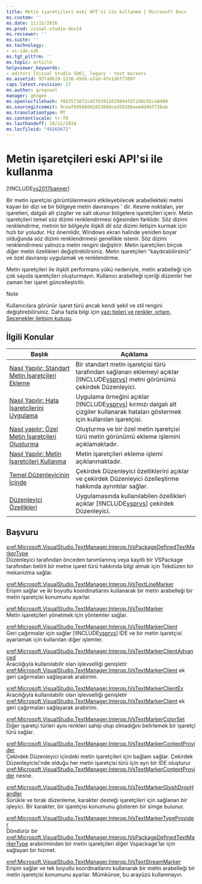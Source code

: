 ```yaml
---
title: Metin işaretçileri eski API'si ile kullanma | Microsoft Docs
ms.custom: ''
ms.date: 11/15/2016
ms.prod: visual-studio-dev14
ms.reviewer: ''
ms.suite: ''
ms.technology:
- vs-ide-sdk
ms.tgt_pltfrm: ''
ms.topic: article
helpviewer_keywords:
- editors [Visual Studio SDK], legacy - text markers
ms.assetid: 937a0b19-1216-45d5-a7ad-4fe1d6f73097
caps.latest.revision: 17
ms.author: gregvanl
manager: ghogen
ms.openlocfilehash: f863571672c42f63912629844fd72d8c92ca8400
ms.sourcegitcommit: 9ceaf69568d61023868ced59108ae4dd46f720ab
ms.translationtype: MT
ms.contentlocale: tr-TR
ms.lasthandoff: 10/12/2018
ms.locfileid: "49263672"
---
```

# <a name="using-text-markers-with-the-legacy-api"></a>Metin işaretçileri eski API'si ile kullanma
[!INCLUDE[vs2017banner](../includes/vs2017banner.md)]

Bir metin işaretçisi görüntülenmesini etkileyebilecek arabellekteki metni kayan bir dizi ve bir bölgeye metin davranışını ' dir. Kesme noktaları, yer işaretleri, dalgalı alt çizgiler ve salt okunur bölgelere işaretçileri içerir. Metin işaretçileri temel söz dizimi renklendirmesi öğesinden farklıdır. Söz dizimi renklendirme, metnin bir bölgeyle ilişkili dil söz dizimi iletişim kurmak için hızlı bir yoludur. Hız önemlidir, Windows ekran halinde yeniden boyar olduğunda söz dizimi renklendirmesi genellikle istenir. Söz dizimi renklendirmesi yalnızca metin rengini değiştirir. Metin işaretçileri birçok diğer metin özellikleri değiştirebilirsiniz. Metin işaretçileri "kaydırabilirsiniz" ve özel davranışı uygulamak ve renklendirme.  
  
 Metin işaretçileri ile ilişkili performans yükü nedeniyle, metin arabelleği için çok sayıda işaretçileri oluşturmayın. Kullanıcı arabelleği içeriği düzenler her zaman her işaret güncelleştirilir.  
  
> [!NOTE]
>  Kullanıcılara görünür işaret türü ancak kendi şekil ve stil rengini değiştirebilirsiniz. Daha fazla bilgi için [yazı tipleri ve renkler, ortam, Seçenekler iletişim kutusu](../ide/reference/fonts-and-colors-environment-options-dialog-box.md).  
  
## <a name="related-topics"></a>İlgili Konular  
  
|Başlık|Açıklama|  
|-----------|-----------------|  
|[Nasıl Yapılır: Standart Metin İşaretçileri Ekleme](../extensibility/how-to-add-standard-text-markers.md)|Bir standart metin işaretçisi türü tarafından sağlanan eklemeyi açıklar [!INCLUDE[vsprvs](../includes/vsprvs-md.md)] metni görünümü çekirdek Düzenleyici.|  
|[Nasıl Yapılır: Hata İşaretçilerini Uygulama](../extensibility/how-to-implement-error-markers.md)|Uygulama örneğini açıklar [!INCLUDE[vsprvs](../includes/vsprvs-md.md)] kırmızı dalgalı alt çizgiler kullanarak hataları göstermek için kullanılan işaretçisi.|  
|[Nasıl yapılır: Özel Metin İşaretçileri Oluşturma](../extensibility/how-to-create-custom-text-markers.md)|Oluşturma ve bir özel metin işaretçisi türü metin görünümü ekleme işlemini açıklamaktadır.|  
|[Nasıl Yapılır: Metin İşaretçileri Kullanma](../extensibility/how-to-use-text-markers.md)|Metin işaretçileri ekleme işlemi açıklanmaktadır.|  
|[Temel Düzenleyicinin İçinde](../extensibility/inside-the-core-editor.md)|Çekirdek Düzenleyici özelliklerini açıklar ve çekirdek Düzenleyici özelleştirme hakkında ayrıntılar sağlar.|  
|[Düzenleyici Özellikleri](http://msdn.microsoft.com/en-us/bdac940d-1f14-4019-a01f-fd0bb3dc7198)|Uygulamasında kullanılabilen özellikleri açıklar [!INCLUDE[vsprvs](../includes/vsprvs-md.md)] çekirdek Düzenleyici.|  
  
## <a name="reference"></a>Başvuru  
 <xref:Microsoft.VisualStudio.TextManager.Interop.IVsPackageDefinedTextMarkerType>  
 Düzenleyici tarafından önceden tanımlanmış veya kayıtlı bir VSPackage tarafından belirli bir metne işaret türü hakkında bilgi almak için Tekdüzen bir mekanizma sağlar.  
  
 <xref:Microsoft.VisualStudio.TextManager.Interop.IVsTextLineMarker>  
 Erişim sağlar ve iki boyutlu koordinatlarını kullanarak bir metin arabelleği bir metin işaretçisi konumunu ayarlar.  
  
 <xref:Microsoft.VisualStudio.TextManager.Interop.IVsTextMarker>  
 Metin işaretçileri yönetmek için yöntemler sağlar.  
  
 <xref:Microsoft.VisualStudio.TextManager.Interop.IVsTextMarkerClient>  
 Geri çağırmalar için sağlar [!INCLUDE[vsprvs](../includes/vsprvs-md.md)] IDE ve bir metin işaretçisi ayarlamak için kullanılan diğer işlemler.  
  
 <xref:Microsoft.VisualStudio.TextManager.Interop.IVsTextMarkerClientAdvanced>  
 Aracılığıyla kullanılabilir olan işlevselliği genişletir <xref:Microsoft.VisualStudio.TextManager.Interop.IVsTextMarkerClient> ek geri çağırmaları sağlayarak arabirimi.  
  
 <xref:Microsoft.VisualStudio.TextManager.Interop.IVsTextMarkerClientEx>  
 Aracılığıyla kullanılabilir olan işlevselliği genişletir <xref:Microsoft.VisualStudio.TextManager.Interop.IVsTextMarkerClient> ek geri çağırmaları sağlayarak arabirimi.  
  
 <xref:Microsoft.VisualStudio.TextManager.Interop.IVsTextMarkerColorSet>  
 Diğer işaretçi türleri aynı renkleri sahip olup olmadığını belirlemek bir işaretçi türü sağlar.  
  
 <xref:Microsoft.VisualStudio.TextManager.Interop.IVsTextMarkerContextProvider>  
 Çekirdek Düzenleyici içindeki metin işaretçileri için bağlam sağlar. Çekirdek Düzenleyicisi'nde olduğu her metin işaretçisi türü için ayrı bir IDE oluşturur <xref:Microsoft.VisualStudio.TextManager.Interop.IVsTextMarkerContextProvider> nesne.  
  
 <xref:Microsoft.VisualStudio.TextManager.Interop.IVsTextMarkerGlyphDropHandler>  
 Sürükle ve bırak düzenleme, karakter desteği işaretçileri için sağlanan bir işleyici. Bir karakter, bir işaretçisi konumunu gösteren bir simge bulunur.  
  
 <xref:Microsoft.VisualStudio.TextManager.Interop.IVsTextMarkerTypeProvider>  
 Döndürür bir <xref:Microsoft.VisualStudio.TextManager.Interop.IVsPackageDefinedTextMarkerType> arabiriminden bir metin işaretçileri diğer Vspackage'lar için sağlayan bir hizmet.  
  
 <xref:Microsoft.VisualStudio.TextManager.Interop.IVsTextStreamMarker>  
 Erişim sağlar ve tek boyutlu koordinatlarını kullanarak bir metin arabelleği bir metin işaretçisi konumunu ayarlar. Mümkünse, bu arayüzü kullanmayın.

